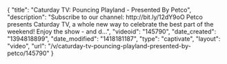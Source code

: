 {
    "title": "Caturday TV: Pouncing Playland - Presented By Petco",
    "description": "Subscribe to our channel: http:\/\/bit.ly\/12dY9oO Petco presents Caturday TV, a whole new way to celebrate the best part of the weekend! Enjoy the show - and d...",
    "videoid": "145790",
    "date_created": "1394818899",
    "date_modified": "1418181187",
    "type": "captivate",
    "layout": "video",
    "url": "\/v\/caturday-tv-pouncing-playland-presented-by-petco\/145790"
}